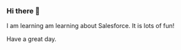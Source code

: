 ### Hi there 👋

<!--
**NeBeare/NeBeare** is a ✨ _special_ ✨ repository because its `README.md` (this file) appears on your GitHub profile.

Here are some ideas to get you started:

- 🔭 I’m currently studying Salesforce ...
- 🌱 I’m currently learning about Apex and Github ...
- 👯 I’m looking to collaborate on some future projects ...
- 🤔 I’m looking for help with Apex Triggers ...
- ⚡ Fun fact: I like Kiwifruit
--> I am learning am learning about Salesforce. It is lots of fun!
Have a great day.



